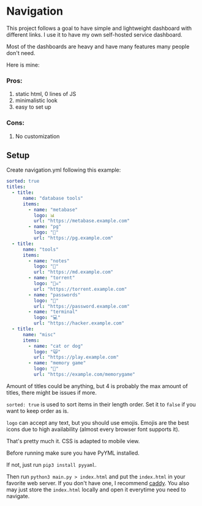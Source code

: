# Navigation

This project follows a goal to have simple and lightweight dashboard with different links.
I use it to have my own self-hosted service dashboard.

Most of the dashboards are heavy and have many features many people don't need.

Here is mine:

### Pros:

1) static html, 0 lines of JS
2) minimalistic look
3) easy to set up

### Cons:

1) No customization

## Setup

Create navigation.yml following this example:

```yaml
sorted: true
titles:
  - title:
      name: "database tools"
      items:
        - name: "metabase"
          logo: 📊
          url: "https://metabase.example.com"
        - name: "pg"
          logo: "💾"
          url: "https://pg.example.com"
  - title:
      name: "tools"
      items:
        - name: "notes"
          logo: "📓"
          url: "https://md.example.com"
        - name: "torrent"
          logo: "🏴‍☠️"
          url: "https://torrent.example.com"
        - name: "passwords"
          logo: "🔐"
          url: "https://password.example.com"
        - name: "terminal"
          logo: "💻"
          url: "https://hacker.example.com"
  - title:
      name: "misc"
      items:
        - name: "cat or dog"
          logo: "🙀"
          url: "https://play.example.com"
        - name: "memory game"
          logo: "🧠"
          url: "https://example.com/memorygame"
```

Amount of titles could be anything, but 4 is probably the max amount of titles, there might be issues if more.

`sorted: true` is used to sort items in their length order. Set it to `false` if you want to keep order as is.

`logo` can accept any text, but you should use emojis. Emojis are the best icons due to high availability (almost every
browser font supports it).

That's pretty much it. CSS is adapted to mobile view.

Before running make sure you have PyYML installed.

If not, just run `pip3 install pyyaml`.

Then run `python3 main.py > index.html` and put the `index.html` in your favorite web server. If you don't have one, I
recommend [caddy](https://caddyserver.com/). You also may just store the `index.html` locally and open it everytime you need to navigate.



